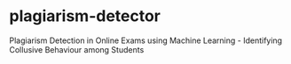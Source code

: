 # plagiarism-detector
Plagiarism Detection in Online Exams using Machine Learning - Identifying Collusive Behaviour among Students
